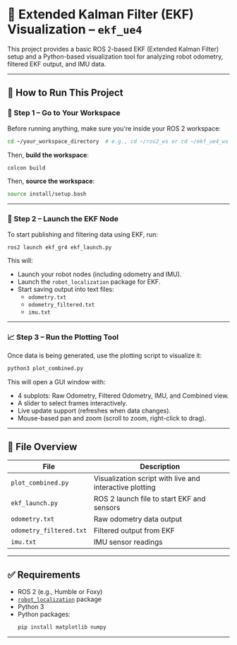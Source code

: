 # 🧭 Extended Kalman Filter (EKF) Visualization – `ekf_ue4`

This project provides a basic ROS 2-based EKF (Extended Kalman Filter) setup and a Python-based visualization tool for analyzing robot odometry, filtered EKF output, and IMU data.

---

## 🔧 How to Run This Project

### 📁 Step 1 – Go to Your Workspace

Before running anything, make sure you're inside your ROS 2 workspace:

```bash
cd ~/your_workspace_directory  # e.g., cd ~/ros2_ws or cd ~/ekf_ue4_ws
```

Then, **build the workspace**:

```bash
colcon build
```

Then, **source the workspace**:

```bash
source install/setup.bash
```

---

### 🚀 Step 2 – Launch the EKF Node

To start publishing and filtering data using EKF, run:

```bash
ros2 launch ekf_gr4 ekf_launch.py
```

This will:
- Launch your robot nodes (including odometry and IMU).
- Launch the `robot_localization` package for EKF.
- Start saving output into text files:
  - `odometry.txt`
  - `odometry_filtered.txt`
  - `imu.txt`

---

### 📈 Step 3 – Run the Plotting Tool

Once data is being generated, use the plotting script to visualize it:

```bash
python3 plot_combined.py
```

This will open a GUI window with:
- 4 subplots: Raw Odometry, Filtered Odometry, IMU, and Combined view.
- A slider to select frames interactively.
- Live update support (refreshes when data changes).
- Mouse-based pan and zoom (scroll to zoom, right-click to drag).

---

## 📂 File Overview

| File                  | Description                                 |
|-----------------------|---------------------------------------------|
| `plot_combined.py`    | Visualization script with live and interactive plotting |
| `ekf_launch.py`       | ROS 2 launch file to start EKF and sensors  |
| `odometry.txt`        | Raw odometry data output                    |
| `odometry_filtered.txt` | Filtered output from EKF                  |
| `imu.txt`             | IMU sensor readings                         |

---

## ✅ Requirements

- ROS 2 (e.g., Humble or Foxy)
- [`robot_localization`](https://github.com/cra-ros-pkg/robot_localization) package
- Python 3
- Python packages:
  ```bash
  pip install matplotlib numpy
  ```

---
